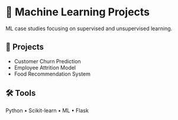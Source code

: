 # 🤖 Machine Learning Projects

ML case studies focusing on supervised and unsupervised learning.

## 🔹 Projects
- Customer Churn Prediction  
- Employee Attrition Model  
- Food Recommendation System  

## 🛠 Tools
Python • Scikit-learn • ML • Flask
